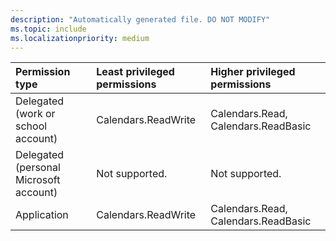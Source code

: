 ```yaml
---
description: "Automatically generated file. DO NOT MODIFY"
ms.topic: include
ms.localizationpriority: medium
---
```


|Permission type|Least privileged permissions|Higher privileged permissions|
|:---|:---|:---|
|Delegated (work or school account)|Calendars.ReadWrite|Calendars.Read, Calendars.ReadBasic|
|Delegated (personal Microsoft account)|Not supported.|Not supported.|
|Application|Calendars.ReadWrite|Calendars.Read, Calendars.ReadBasic|

